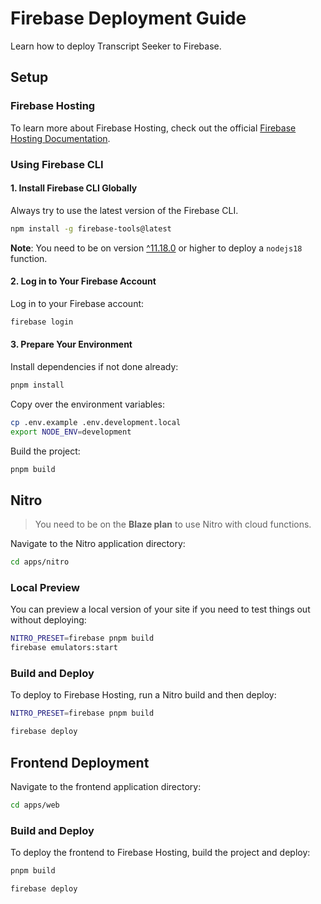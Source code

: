 # Firebase Deployment Guide

Learn how to deploy Transcript Seeker to Firebase.

## Setup

### Firebase Hosting

To learn more about Firebase Hosting, check out the official [Firebase Hosting Documentation](https://firebase.google.com/docs/hosting).

### Using Firebase CLI

#### 1. Install Firebase CLI Globally

Always try to use the latest version of the Firebase CLI.

```bash
npm install -g firebase-tools@latest
```

**Note**: You need to be on version [^11.18.0](https://github.com/firebase/firebase-tools/releases/tag/v11.18.0) or higher to deploy a `nodejs18` function.

#### 2. Log in to Your Firebase Account

Log in to your Firebase account:

```bash
firebase login
```

#### 3. Prepare Your Environment

Install dependencies if not done already:

```bash
pnpm install
```

Copy over the environment variables:

```bash
cp .env.example .env.development.local
export NODE_ENV=development
```

Build the project:

```bash
pnpm build
```

## Nitro

> You need to be on the **Blaze plan** to use Nitro with cloud functions.

Navigate to the Nitro application directory:

```sh
cd apps/nitro
```

### Local Preview

You can preview a local version of your site if you need to test things out without deploying:

```bash
NITRO_PRESET=firebase pnpm build
firebase emulators:start
```

### Build and Deploy

To deploy to Firebase Hosting, run a Nitro build and then deploy:

```bash
NITRO_PRESET=firebase pnpm build
```

```bash
firebase deploy
```

## Frontend Deployment

Navigate to the frontend application directory:

```sh
cd apps/web
```

### Build and Deploy

To deploy the frontend to Firebase Hosting, build the project and deploy:

```bash
pnpm build
```

```bash
firebase deploy
```

